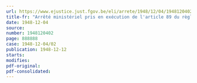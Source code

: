 ```yaml
---
url: https://www.ejustice.just.fgov.be/eli/arrete/1948/12/04/1948120402/justel
title-fr: "Arrêté ministériel pris en exécution de l'article 89 du règlement général des mesures d'hygiène et de santé des travailleurs dans les mines, minières et carrières souterraines du 25 septembre 1947. Agréation d'un organisme ayant institué des cours de secouriste"
date: 1948-12-04
source:
number: 1948120402
page: 888888
case: 1948-12-04/02
publication: 1948-12-12
starts:
modifies:
pdf-original:
pdf-consolidated:
---
```


